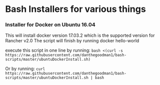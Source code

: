 # Bash Installers for various things

### Installer for Docker on Ubuntu 16.04
This will install docker version 17.03.2 which is the supported version for Rancher v2.0
The script will finish by running docker hello-world

execute this script in one line by running:
`bash <(curl -s https://raw.githubusercontent.com/danthegoodman1/bash-scripts/master/ubuntuDockerInstall.sh)`


Or by running:
`curl https://raw.githubusercontent.com/danthegoodman1/bash-scripts/master/ubuntuDockerInstall.sh | bash`
